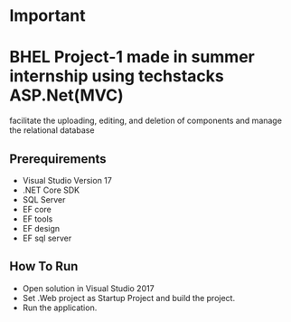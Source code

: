 # Important


# BHEL Project-1 made in summer internship using techstacks ASP.Net(MVC)

facilitate the uploading, editing, and deletion of components and manage the relational database

## Prerequirements

* Visual Studio Version 17
* .NET Core SDK
* SQL Server
* EF core
* EF tools
* EF design
* EF sql server

## How To Run

* Open solution in Visual Studio 2017
* Set .Web project as Startup Project and build the project.
* Run the application.

